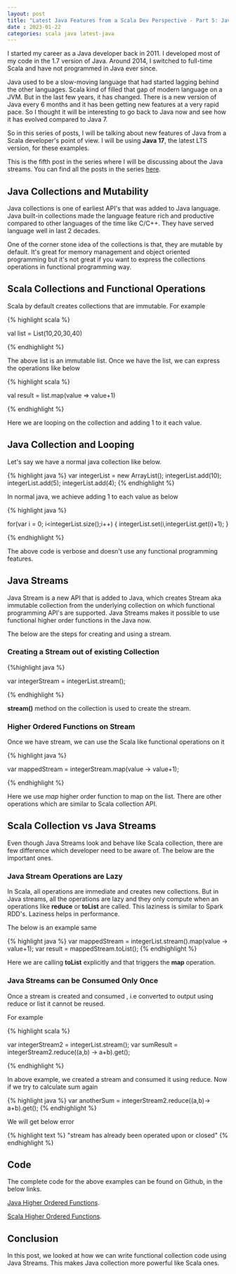 ```yaml
---
layout: post
title: "Latest Java Features from a Scala Dev Perspective - Part 5: Java Streams"
date : 2023-01-22
categories: scala java latest-java
---
```

I started my career as a Java developer back in 2011. I  developed most of my code in the 1.7 version of Java. Around 2014, I switched to full-time Scala and have not programmed in Java ever since.

Java used to be a slow-moving language that had started lagging behind the other languages. Scala kind of filled that gap of modern language on a JVM. But in the last few years, it has changed. There is a new version of Java every 6 months and it has been getting new features at a very rapid pace. So I thought it will be interesting to go back to Java now and see how it has evolved compared to Java 7.

So in this series of posts, I will be talking about new features of Java from a Scala developer's point of view. I will be using **Java 17**, the latest LTS version, for these examples.

This is the fifth post in the series where I will be discussing about the Java streams. You can find all the posts in the series [here](/categories/latest-java).


## Java Collections and Mutability

Java collections is one of earliest API's that was added to Java language. Java built-in collections made the language feature rich and productive compared to other languages of the time like C/C++. They have served language well in last 2 decades.

One of the corner stone idea of the collections is that, they are mutable by default. It's great for memory management and object oriented programming but it's not great if you want to express the collections operations in functional programming way.

## Scala Collections and Functional Operations

Scala by default creates collections that are immutable. For example

{% highlight scala %}

val list = List(10,20,30,40)

{% endhighlight %}

The above list is an immutable list. Once we have the list, we can express the operations like below 

{% highlight scala %}

val result = list.map(value => value+1)

{% endhighlight %}

Here we are looping on the collection and adding 1 to it each value. 

## Java Collection and Looping

Let's say we have a normal java collection like below.

{% highlight java %}
var integerList = new ArrayList<Integer>();
        integerList.add(10);
        integerList.add(5);
        integerList.add(4);
{% endhighlight %}

In normal java, we achieve adding 1 to each value as below 

{% highlight java %}

for(var i = 0; i<integerList.size();i++) {
            integerList.set(i,integerList.get(i)+1);
 }

{% endhighlight %}

The above code is verbose and doesn't use any functional programming features.


## Java Streams

Java Stream is a new API that is added to Java, which creates Stream aka immutable collection from the underlying collection on which functional programming API's are supported. Java Streams makes it possible to use functional higher order functions in the Java now. 

The below are the steps for creating and using a stream.


### Creating a Stream out of existing Collection

{%highlight java %}

var integerStream = integerList.stream();

{% endhighlight %}

**stream()** method on the collection is used to create the stream.

### Higher Ordered Functions on Stream

Once we have stream, we can use the Scala like functional operations on it

{% highlight java %}

var mappedStream = integerStream.map(value -> value+1);

{% endhighlight %}

Here we use *map* higher order function to map on the list. There are other operations which are similar to Scala collection API.


## Scala Collection vs Java Streams

Even though Java Streams look and behave like Scala collection, there are few difference which developer need to be aware of. The below are the important ones.

### Java Stream Operations are Lazy

In Scala, all operations are immediate and creates new collections. But in Java streams, all the operations are lazy and they only compute when an operations like **reduce** or **toList** are called. This laziness is similar to Spark RDD's. Laziness helps in performance.

The below is an example same 

{% highlight java %}
var mappedStream = integerList.stream().map(value -> value+1);
var result = mappedStream.toList();
{% endhighlight %}

Here we are calling **toList** explicitly and that triggers the **map** operation.

### Java Streams can be Consumed Only Once

Once a stream is created and consumed , i.e converted to output using reduce or list it cannot be reused. 

For example 

{% highlight scala %}

var integerStream2 = integerList.stream();
var sumResult = integerStream2.reduce((a,b) -> a+b).get();

{% endhighlight %}

In above example, we created a stream and consumed it using reduce. Now if we try to calculate sum again

{% highlight java %}
var anotherSum = integerStream2.reduce((a,b)-> a+b).get();
{% endhighlight %}

We will get below error

{% highlight text %}
"stream has already been operated upon or closed"
{% endhighlight %}

## Code

The complete code for the above examples can be found on Github, in the below links.

[Java Higher Ordered Functions](https://github.com/phatak-dev/latest-java/blob/master/src/main/java/com/madhu/lambdas/StreamExample.java).

[Scala Higher Ordered Functions](https://github.com/phatak-dev/latest-java/blob/master/src/main/scala/com/madhu/functional/CollectionsExample.scala).

## Conclusion

In this post, we looked at how we can write functional collection code using Java Streams. This makes Java collection more powerful like Scala ones.
